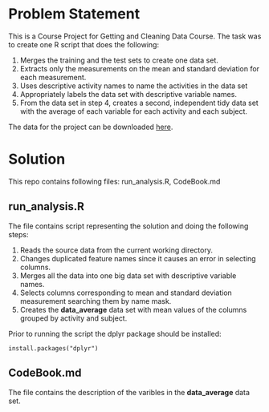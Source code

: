 # Problem Statement

This is a Course Project for Getting and Cleaning Data Course. 
The task was to create one R script that does the following:

1. Merges the training and the test sets to create one data set.
2. Extracts only the measurements on the mean and standard deviation for each measurement.
3. Uses descriptive activity names to name the activities in the data set
4. Appropriately labels the data set with descriptive variable names.
5. From the data set in step 4, creates a second, independent tidy data set with the average of each variable for each activity and each subject.

The data for the project can be downloaded [here](https://d396qusza40orc.cloudfront.net/getdata%2Fprojectfiles%2FUCI%20HAR%20Dataset.zip).

# Solution

This repo contains following files: run_analysis.R, CodeBook.md

## run_analysis.R 
The file contains script representing the solution and doing the following steps:

1. Reads the source data from the current working directory.
2. Changes duplicated feature names since it causes an error in selecting columns.
3. Merges all the data into one big data set with descriptive variable names. 
4. Selects columns corresponding to mean and standard deviation measurement searching them by name mask.
5. Creates the **data_average** data set with mean values of the columns grouped by activity and subject. 

Prior to running the script the dplyr package should be installed:
```
install.packages("dplyr")
```
## CodeBook.md
The file contains the description of the varibles in the **data_average** data set.


